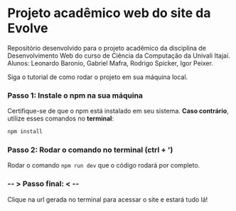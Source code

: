 # Projeto acadêmico web do site da Evolve

Repositório desenvolvido para o projeto acadêmico da disciplina de Desenvolvimento Web do curso de Ciência da Computação da Univali Itajaí.
Alunos: Leonardo Baronio, Gabriel Mafra, Rodrigo Spicker, Igor Peixer.

Siga o tutorial de como rodar o projeto em sua máquina local.

### Passo 1: Instale o npm na sua máquina ###

Certifique-se de que o npm está instalado em seu sistema.
**Caso contrário**, utilize esses comandos no **terminal**:
```bash
npm install
```

### Passo 2: Rodar o comando no terminal (ctrl + ') ###
Rodar o comando `npm run dev` que o código rodará por completo.

### -- > Passo final: < -- ###
Clique na url gerada no terminal para acessar o site e estará tudo lá!
